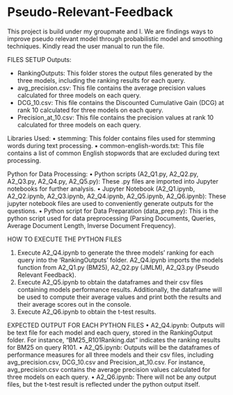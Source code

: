 # Pseudo-Relevant-Feedback
This project is build under my groupmate and I. We are findings ways to improve pseudo relevant model through probabilistic model and smoothing techniques. Kindly read the user manual to run the file.

FILES SETUP
Outputs: 
- RankingOutputs: This folder stores the output files generated by the three models, including the ranking results for each query. 
- avg_precision.csv: This file contains the average precision values calculated for three models on each query. 
- DCG_10.csv: This file contains the Discounted Cumulative Gain (DCG) at  rank 10 calculated for three models on each query. 
- Precision_at_10.csv: This file contains the precision values at rank 10  calculated for three models on each query. 

Libraries Used: 
▪ stemming: This folder contains files used for stemming words during text processing. 
▪ common-english-words.txt: This file contains a list of common English  stopwords that are excluded during text processing. 

Python for Data Processing: 
• Python scripts (A2_Q1.py, A2_Q2.py, A2_Q3.py, A2_Q4.py, A2_Q5.py): These .py files are imported into Jupyter notebooks for further analysis. 
• Jupyter Notebook (A2_Q1.ipynb, A2_Q2.ipynb, A2_Q3.ipynb,  A2_Q4.ipynb, A2_Q5.ipynb, A2_Q6.ipynb): These jupyter notebook files  are used to conveniently generate outputs for the questions. 
▪ Python script for Data Preparation (data_prep.py): This is the python script used for data preprocessing (Parsing Documents, Queries, Average  Document Length, Inverse Document Frequency). 

HOW TO EXECUTE THE PYTHON FILES
1) Execute A2_Q4.ipynb to generate the three models’ ranking for each query into the ‘RankingOutputs’ folder. A2_Q4.ipynb imports the models function from A2_Q1.py 
(BM25), A2_Q2.py (JMLM), A2_Q3.py (Pseudo Relevant Feedback). 
2) Execute A2_Q5.ipynb to obtain the dataframes and their csv files containing models performance results. Additionally, the dataframe will be used to compute their average values and print both the results and their average scores out in the console. 
3) Execute A2_Q6.ipynb to obtain the t-test results. 

EXPECTED OUTPUT FOR EACH PYTHON FILES
• A2_Q4.ipynb: Outputs will be text file for each model and each query, stored in the  RankingOutput folder. For instance, “BM25_R101Ranking.dat” indicates the ranking  results for BM25 on query R101. 
• A2_Q5.ipynb: Outputs will be the dataframes of performance measures for all three models and their csv files, including avg_precision.csv, DCG_10.csv and 
Precision_at_10.csv. For instance, avg_precision.csv contains the average precision values calculated for three models on each query. 
• A2_Q6.ipynb: There will not be any output files, but the t-test result is reflected under the python output itself. 
